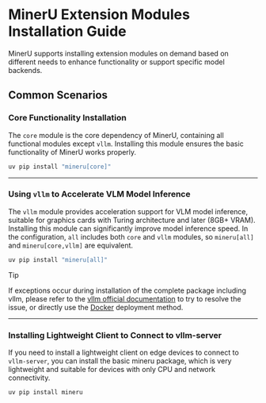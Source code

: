 # MinerU Extension Modules Installation Guide
MinerU supports installing extension modules on demand based on different needs to enhance functionality or support specific model backends.

## Common Scenarios

### Core Functionality Installation
The `core` module is the core dependency of MinerU, containing all functional modules except `vllm`. Installing this module ensures the basic functionality of MinerU works properly.
```bash
uv pip install "mineru[core]"
```

---

### Using `vllm` to Accelerate VLM Model Inference
The `vllm` module provides acceleration support for VLM model inference, suitable for graphics cards with Turing architecture and later (8GB+ VRAM). Installing this module can significantly improve model inference speed.
In the configuration, `all` includes both `core` and `vllm` modules, so `mineru[all]` and `mineru[core,vllm]` are equivalent.
```bash
uv pip install "mineru[all]"
```
> [!TIP]
> If exceptions occur during installation of the complete package including vllm, please refer to the [vllm official documentation](https://docs.vllm.ai/en/latest/getting_started/installation/index.html) to try to resolve the issue, or directly use the [Docker](./docker_deployment.md) deployment method.

---

### Installing Lightweight Client to Connect to vllm-server
If you need to install a lightweight client on edge devices to connect to `vllm-server`, you can install the basic mineru package, which is very lightweight and suitable for devices with only CPU and network connectivity.
```bash
uv pip install mineru
```
